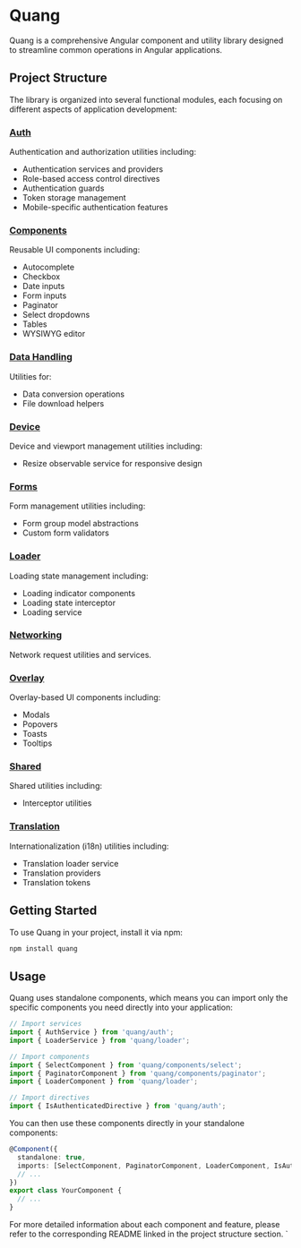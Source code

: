 # Quang

Quang is a comprehensive Angular component and utility library designed to streamline common operations in Angular applications.

## Project Structure

The library is organized into several functional modules, each focusing on different aspects of application development:

### [Auth](/projects/quang/auth/README.md)
Authentication and authorization utilities including:
- Authentication services and providers
- Role-based access control directives
- Authentication guards
- Token storage management
- Mobile-specific authentication features

### [Components](/projects/quang/components/README.md)
Reusable UI components including:
- Autocomplete
- Checkbox
- Date inputs
- Form inputs
- Paginator
- Select dropdowns
- Tables
- WYSIWYG editor

### [Data Handling](/projects/quang/data-handling)
Utilities for:
- Data conversion operations
- File download helpers

### [Device](/projects/quang/device)
Device and viewport management utilities including:
- Resize observable service for responsive design

### [Forms](/projects/quang/forms/README.md)
Form management utilities including:
- Form group model abstractions
- Custom form validators

### [Loader](/projects/quang/loader/README.md)
Loading state management including:
- Loading indicator components
- Loading state interceptor
- Loading service

### [Networking](/projects/quang/networking)
Network request utilities and services.

### [Overlay](/projects/quang/overlay/README.md)
Overlay-based UI components including:
- Modals
- Popovers
- Toasts
- Tooltips

### [Shared](/projects/quang/shared)
Shared utilities including:
- Interceptor utilities

### [Translation](/projects/quang/translation/README.md)
Internationalization (i18n) utilities including:
- Translation loader service
- Translation providers
- Translation tokens

## Getting Started

To use Quang in your project, install it via npm:

```bash
npm install quang
```

## Usage

Quang uses standalone components, which means you can import only the specific components you need directly into your application:

```typescript
// Import services
import { AuthService } from 'quang/auth';
import { LoaderService } from 'quang/loader';

// Import components
import { SelectComponent } from 'quang/components/select';
import { PaginatorComponent } from 'quang/components/paginator';
import { LoaderComponent } from 'quang/loader';

// Import directives
import { IsAuthenticatedDirective } from 'quang/auth';
```

You can then use these components directly in your standalone components:

```typescript
@Component({
  standalone: true,
  imports: [SelectComponent, PaginatorComponent, LoaderComponent, IsAuthenticatedDirective],
  // ...
})
export class YourComponent {
  // ...
}
```

For more detailed information about each component and feature, please refer to the corresponding README linked in the project structure section.
`
